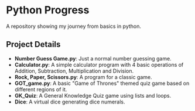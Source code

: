 # Python Progress
A repository showing my journey from basics in python.

## Project Details

* **Number Guess Game.py**: Just a  normal number guessing game.
* **Calculator.py**: A simple calculator program with 4 basic operations of Addition, Subtraction, Multiplication and Division.
* **Rock, Paper, Scissors.py**: A program for a classic game.
* **GOT_game.py**: A basic "Game of Thrones" themed quiz game based on different regions of it.
* **GK_Quiz**: A General Knowledge Quiz game using lists and loops.
* **Dice**: A virtual dice generating dice numerals.
